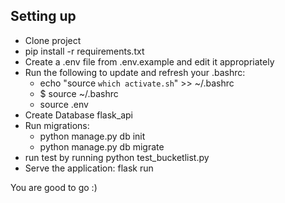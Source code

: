 ## Setting up

- Clone project
- pip install -r requirements.txt
- Create a .env file from .env.example and edit it appropriately
- Run the following to update and refresh your .bashrc:
    - echo "source `which activate.sh`" >> ~/.bashrc
    - $ source ~/.bashrc
    - source .env
- Create Database flask_api
- Run migrations:
    - python manage.py db init
    - python manage.py db migrate
- run test by running python test_bucketlist.py
- Serve the application: flask run

You are good to go :)


